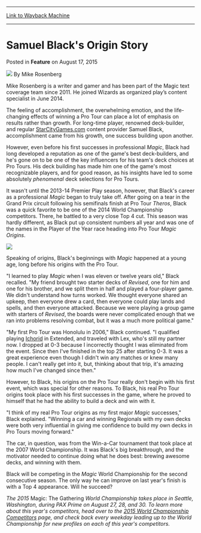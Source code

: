 
---
[Link to Wayback Machine](https://web.archive.org/web/20150818154215/http://magic.wizards.com/en/articles/archive/feature/samuel-blacks-origin-story-2015-08-17)

[_metadata_:author]:- "Mike Rosenberg"
[_metadata_:description]:- "Learn more about 2015 Magic World Championship competitor Samuel Black's Magic and Pro Tour origins!"
[_metadata_:generator]:- "Drupal 7 (http://drupal.org)"
[_metadata_:publish_date]:- "2015-08-17"
[_metadata_:title]:- "Samuel Black's Origin Story"
[_metadata_:wayback_capture_timestamp]:- "2015-08-18 15:42:15+00:00"
[_metadata_:wayback_raw_url]:- "https://web.archive.org/web/20150818154215id_/http://magic.wizards.com/en/articles/archive/feature/samuel-blacks-origin-story-2015-08-17"
[_metadata_:wayback_url]:- "http://magic.wizards.com/en/articles/archive/feature/samuel-blacks-origin-story-2015-08-17"
---


Samuel Black's Origin Story
===========================



 Posted in **Feature**
 on August 17, 2015 






![](https://media.magic.wizards.com/styles/auth_small/public/images/person/n2KoE-g2_bigger.jpeg)
By Mike Rosenberg




 Mike Rosenberg is a writer and gamer and has been part of the Magic text coverage team since 2011. He joined Wizards as organized play’s content specialist in June 2014. 





The feeling of accomplishment, the overwhelming emotion, and the life-changing effects of winning a Pro Tour can place a lot of emphasis on results rather than growth. For long-time player, renowned deck-builder, and regular [StarCityGames.com](http://www.starcitygames.com/) content provider Samuel Black, accomplishment came from his growth, one success building upon another.


However, even before his first successes in professional *Magic*, Black had long developed a reputation as one of the game's best deck-builders, and he's gone on to be one of the key influencers for his team's deck choices at Pro Tours. His deck building has made him one of the game's most recognizable players, and for good reason, as his insights have led to some absolutely *phenomenal* deck selections for Pro Tours.


It wasn't until the 2013-14 Premier Play season, however, that Black's career as a professional *Magic* began to truly take off. After going on a tear in the Grand Prix circuit following his semifinals finish at Pro Tour *Theros*, Black was a quick favorite to be one of the 2014 World Championship competitors. There, he battled to a very close Top 4 cut. This season was hardly different, as Black put up consistent numbers all year and was one of the names in the Player of the Year race heading into Pro Tour *Magic Origins*.


![](https://media.wizards.com/2015/events/2015wc/2015wc_black.jpg)  



Speaking of origins, Black's beginnings with *Magic* happened at a young age, long before his origins with the Pro Tour.


"I learned to play *Magic* when I was eleven or twelve years old," Black recalled. "My friend brought two starter decks of *Revised*, one for him and one for his brother, and we split them in half and played a four-player game. We didn't understand how turns worked. We thought everyone shared an upkeep, then everyone drew a card, then everyone could play lands and spells, and then everyone attacked. Because we were playing a group game with starters of *Revised*, the boards were never complicated enough that we ran into problems resolving combat, but it was a much more political game."


"My first Pro Tour was Honolulu in 2006," Black continued. "I qualified playing [Ichorid](http://gatherer.wizards.com/Pages/Card/Details.aspx?name=Ichorid) in Extended, and traveled with Lex, who's still my partner now. I dropped at 0-3 because I incorrectly thought I was eliminated from the event. Since then I've finished in the top 25 after starting 0-3. It was a great experience even though I didn't win any matches or knew many people. I can't really get into it, but, thinking about that trip, it's amazing how much I've changed since then."


However, to Black, his origins on the Pro Tour really don't begin with his first event, which was special for other reasons. To Black, his real Pro Tour origins took place with his first successes in the game, where he proved to himself that he had the ability to build a deck and win with it.


"I think of my real Pro Tour origins as my first major *Magic* successes," Black explained. "Winning a car and winning Regionals with my own decks were both very influential in giving me confidence to build my own decks in Pro Tours moving forward."


The car, in question, was from the Win-a-Car tournament that took place at the 2007 World Championship. It was Black's big breakthrough, and the motivator needed to continue doing what he does best: brewing awesome decks, and winning with them.


Black will be competing in the *Magic* World Championship for the second consecutive season. The only way he can improve on last year's finish is with a Top 4 appearance. Will he succeed?


*The 2015* Magic: The Gathering *World Championship takes place in Seattle, Washington, during PAX Prime on August 27, 28, and 30. To learn more about this year's competitors, head over to the* [*2015 World Championship Competitors*](http://magic.wizards.com/en/protour/2015WC/players) *page, and check back every weekday leading up to the World Championship for new profiles on each of this year's competitors.*







